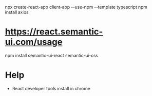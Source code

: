 npx create-react-app client-app --use-npm --template typescript
npm install axios
# https://react.semantic-ui.com/usage
npm install semantic-ui-react semantic-ui-css



# Help
- React developer tools install in chrome
